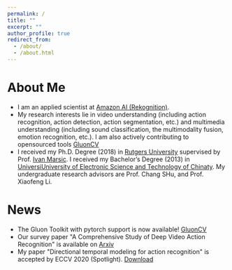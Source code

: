```yaml
---
permalink: /
title: ""
excerpt: ""
author_profile: true
redirect_from: 
  - /about/
  - /about.html
---
```


# About Me
* I am an applied scientist at [Amazon AI (Rekognition)](https://aws.amazon.com/rekognition/).
* My research interests lie in video understanding (including action recognition, action detection, action segmentation, etc.) and multimedia understanding (including sound classification, the multimodality fusion, emotion recognition, etc.). I am also actively contributing to opensourced tools [GluonCV](https://cv.gluon.ai/)
* I received my Ph.D. Degree (2018) in [Rutgers University](https://www.rutgers.edu/) supervised by Prof. [Ivan Marsic](https://www.ece.rutgers.edu/~marsic/).
I received my Bachelor’s Degree (2013) in [UniversiUniversity of Electronic Science and Technology of Chinaty](https://www.uestc.edu.cn/). My undergraduate research advisors are Prof. Chang SHu, and Prof. Xiaofeng Li.


# News
* The Gluon Toolkit with pytorch support is now available! [GluonCV](https://cv.gluon.ai/)
* Our survey paper "A Comprehensive Study of Deep Video Action Recognition" is available on [Arxiv](https://arxiv.org/abs/2012.06567)
* My paper "Directional temporal modeling for action recognition" is accepted by ECCV 2020 (Spotlight). [Download](https://assets.amazon.science/67/d7/e6b2da584d57b6928b652fc75fa1/directional-temporal-modeling-for-action-recognition.pdf)
